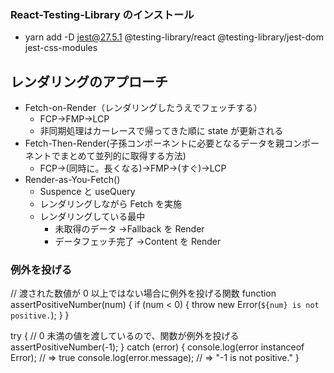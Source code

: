 ### React-Testing-Library のインストール

- yarn add -D jest@27.5.1 @testing-library/react @testing-library/jest-dom jest-css-modules

## レンダリングのアプローチ

- Fetch-on-Render（レンダリングしたうえでフェッチする）
  - FCP→FMP→LCP
  - 非同期処理はカーレースで帰ってきた順に state が更新される
- Fetch-Then-Render(子孫コンポーネントに必要となるデータを親コンポーネントでまとめて並列的に取得する方法)
  - FCP→(同時に。長くなる)→FMP→(すぐ)→LCP
- Render-as-You-Fetch()
  - Suspence と useQuery
  - レンダリングしながら Fetch を実施
  - レンダリングしている最中
    - 未取得のデータ →Fallback を Render
    - データフェッチ完了 →Content を Render

### 例外を投げる

// 渡された数値が 0 以上ではない場合に例外を投げる関数
function assertPositiveNumber(num) {
if (num < 0) {
throw new Error(`${num} is not positive.`);
}
}

try {
// 0 未満の値を渡しているので、関数が例外を投げる
assertPositiveNumber(-1);
} catch (error) {
console.log(error instanceof Error); // => true
console.log(error.message); // => "-1 is not positive."
}
